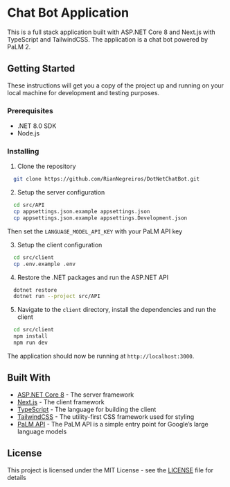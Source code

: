 # Chat Bot Application

This is a full stack application built with ASP.NET Core 8 and Next.js with TypeScript and TailwindCSS. The application is a chat bot powered by PaLM 2.

## Getting Started

These instructions will get you a copy of the project up and running on your local machine for development and testing purposes.

### Prerequisites

- .NET 8.0 SDK
- Node.js

### Installing

1. Clone the repository
```bash
  git clone https://github.com/RianNegreiros/DotNetChatBot.git
```

2. Setup the server configuration
```bash
  cd src/API
  cp appsettings.json.example appsettings.json
  cp appsettings.json.example appsettings.Development.json
```
Then set the `LANGUAGE_MODEL_API_KEY` with your PaLM API key

3. Setup the client configuration
```bash
  cd src/client
  cp .env.example .env
```

4. Restore the .NET packages and run the ASP.NET API
```bash
  dotnet restore
  dotnet run --project src/API
```

5. Navigate to the `client` directory, install the dependencies and run the client
```bash
  cd src/client
  npm install
  npm run dev
```

The application should now be running at `http://localhost:3000`.

## Built With
 - [ASP.NET Core 8](https://learn.microsoft.com/en-us/dotnet/core/whats-new/dotnet-8?source=recommendations) - The server framework
 - [Next.js](https://nextjs.org/docs) - The client framework
 - [TypeScript](https://www.typescriptlang.org/) - The language for building the client
 - [TailwindCSS](https://tailwindcss.com) - The utility-first CSS framework used for styling
 - [PaLM API](https://developers.googleblog.com/2023/03/announcing-palm-api-and-makersuite.html) - The PaLM API is a simple entry point for Google’s large language models

## License

This project is licensed under the MIT License - see the [LICENSE](LICENSE) file for details
